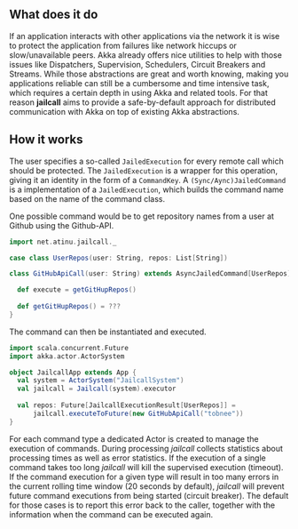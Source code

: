 ## What does it do
If an application interacts with other applications via the network it is wise to protect the application from failures
like network hiccups or slow/unavailable peers. Akka already offers nice utilities to help with those issues like 
Dispatchers, Supervision, Schedulers, Circuit Breakers and Streams. While those abstractions are great and worth 
knowing, making you applications reliable can still be a cumbersome and time intensive task, which requires a certain 
depth in using Akka and related tools. For that reason **jailcall** aims to provide a safe-by-default approach for 
distributed communication with Akka on top of existing Akka abstractions.

## How it works
The user specifies a so-called `JailedExecution` for every remote call which should be protected. The `JailedExecution`
is a wrapper for this operation, giving it an identity in the form of a `CommandKey`. A `(Sync/Aync)JailedCommand` is a
implementation of a `JailedExecution`, which builds the command name based on the name of the command class.

One possible command would be to get repository names from a user at Github using the Github-API.

```scala
import net.atinu.jailcall._

case class UserRepos(user: String, repos: List[String])

class GitHubApiCall(user: String) extends AsyncJailedCommand[UserRepos] {

  def execute = getGitHupRepos()
    
  def getGitHupRepos() = ???
}
```

The command can then be instantiated and executed.

```scala
import scala.concurrent.Future
import akka.actor.ActorSystem

object JailcallApp extends App {
  val system = ActorSystem("JailcallSystem")
  val jailcall = Jailcall(system).executor
  
  val repos: Future[JailcallExecutionResult[UserRepos]] = 
      jailcall.executeToFuture(new GitHubApiCall("tobnee"))
}
```

For each command type a dedicated Actor is created to manage the execution of commands. During processing *jailcall* 
collects statistics about processing times as well as error statistics. If the execution of a single command takes too 
long *jailcall* will kill the supervised execution (timeout). If the command execution for a given type will result in 
too many errors in the current rolling time window (20 seconds by default), *jailcall* will prevent future command 
executions from being started (circuit breaker). The default for those cases is to report this error back to the caller, 
together with the information when the command can be executed again.
